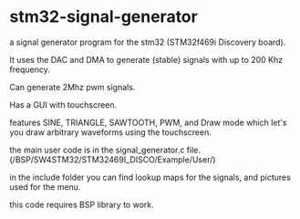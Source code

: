 # stm32-signal-generator
a signal generator program for the stm32 (STM32f469i Discovery board).

It uses the DAC and DMA to generate (stable) signals with up to 200 Khz frequency.

Can generate 2Mhz pwm signals.

Has a GUI with touchscreen.

features SINE, TRIANGLE, SAWTOOTH, PWM, and Draw mode which let's you draw arbitrary waveforms using the touchscreen.

the main user code is in the signal_generator.c file. 
(/BSP/SW4STM32/STM32469I_DISCO/Example/User/)

in the include folder you can find lookup maps for the signals, and pictures used for the menu. 

this code requires BSP library to work. 
